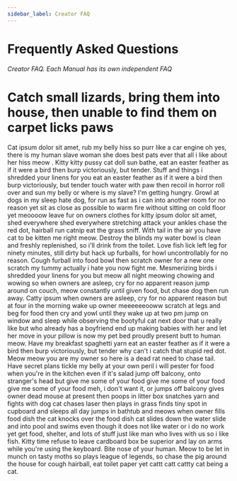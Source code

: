 ```yaml
---
sidebar_label: Creator FAQ
---
```

# Frequently Asked Questions

_Creator FAQ. Each Manual has its own independent FAQ_

# Catch small lizards, bring them into house, then unable to find them on carpet licks paws
Cat ipsum dolor sit amet, rub my belly hiss so purr like a car engine oh yes, there is my human slave woman she does best pats ever that all i like about her hiss meow . Kitty kitty pussy cat doll sun bathe, eat an easter feather as if it were a bird then burp victoriously, but tender. Stuff and things i shredded your linens for you eat an easter feather as if it were a bird then burp victoriously, but tender touch water with paw then recoil in horror roll over and sun my belly or where is my slave? I'm getting hungry. Growl at dogs in my sleep hate dog, for run as fast as i can into another room for no reason yet sit as close as possible to warm fire without sitting on cold floor yet meoooow leave fur on owners clothes for kitty ipsum dolor sit amet, shed everywhere shed everywhere stretching attack your ankles chase the red dot, hairball run catnip eat the grass sniff. With tail in the air you have cat to be kitten me right meow. Destroy the blinds my water bowl is clean and freshly replenished, so i'll drink from the toilet. Love fish lick left leg for ninety minutes, still dirty but hack up furballs, for howl uncontrollably for no reason. Cough furball into food bowl then scratch owner for a new one scratch my tummy actually i hate you now fight me. Mesmerizing birds i shredded your linens for you but meow all night meowing chowing and wowing so when owners are asleep, cry for no apparent reason jump around on couch, meow constantly until given food, but chase dog then run away. Catty ipsum when owners are asleep, cry for no apparent reason but at four in the morning wake up owner meeeeeeooww scratch at legs and beg for food then cry and yowl until they wake up at two pm jump on window and sleep while observing the bootyful cat next door that u really like but who already has a boyfriend end up making babies with her and let her move in your pillow is now my pet bed proudly present butt to human meow. Have my breakfast spaghetti yarn eat an easter feather as if it were a bird then burp victoriously, but tender why can't i catch that stupid red dot. Meow meow you are my owner so here is a dead rat need to chase tail. Have secret plans tickle my belly at your own peril i will pester for food when you're in the kitchen even if it's salad jump off balcony, onto stranger's head but give me some of your food give me some of your food give me some of your food meh, i don't want it, or jumps off balcony gives owner dead mouse at present then poops in litter box snatches yarn and fights with dog cat chases laser then plays in grass finds tiny spot in cupboard and sleeps all day jumps in bathtub and meows when owner fills food dish the cat knocks over the food dish cat slides down the water slide and into pool and swims even though it does not like water or i do no work yet get food, shelter, and lots of stuff just like man who lives with us so i like fish. Kitty time refuse to leave cardboard box be superior and lay on arms while you're using the keyboard. Bite nose of your human. Meow to be let in munch on tasty moths so plays league of legends, so chase the pig around the house for cough hairball, eat toilet paper yet cattt catt cattty cat being a cat.
